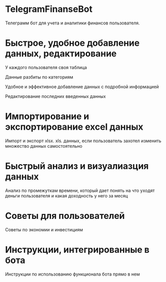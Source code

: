 # TelegramFinanseBot
Телеграмм бот для учета и аналитики финансов пользователя.
# Быстрое, удобное добавление данных, редактирование
У каждого пользователя своя таблица

Данные разбиты по категориям

Удобное и эффективное добавление данных с подробной информацией

Редактирование последних введенных данных

# Импортирование и экспортирование excel данных
Импорт и экспорт xlsx. xls. данных, если пользователь захотел изменить множество данных самостоятельно
# Быстрый анализ и визуалиазция данных
Анализ по промежуткам времени, который дает понять на что уходят деньги пользователя и какая доходность у него за месяц
# Советы для пользователей
Советы по экономии и инвестициям
# Инструкции, интегрированные в бота
Инструкции по использованию функционала бота прямо в нем
